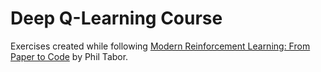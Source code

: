 # Deep Q-Learning Course 
Exercises created while following <a href=https://www.udemy.com/course/deep-q-learning-from-paper-to-code/>Modern Reinforcement Learning: From Paper to Code</a> by Phil Tabor.
